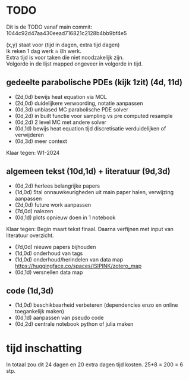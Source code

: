 # TODO

Dit is de TODO vanaf main commit: <br>
1044c92d47aa430eead716821c2128b4bb9bf4e5 <br>

(x,y) staat voor (tijd in dagen, extra tijd dagen) <br>
Ik reken 1 dag werk $\approx$ 8h werk. <br>
Extra tijd is voor taken die niet noodzakelijk
zijn. <br>
Volgorde in de lijst mapped ongeveer 
in volgorde in tijd.

## gedeelte parabolische PDEs (kijk 1zit) (4d, 11d)

- (2d,0d) bewijs heat equation via MOL
- (2d,0d) duidelijkere verwoording, notatie aanpassen
- (0d,3d) unbiased MC parabolische PDE solver
- (0d,2d) in built functie voor sampling vs pre computed resample
- (0d,2d) 2 level MC met andere solver
- (0d,1d) bewijs heat equation tijd discretisatie verduidelijken of verwijderen
- (0d,3d) meer context

Klaar tegen: W1-2024

## algemeen tekst (10d,1d) +  literatuur (9d,3d)


- (0d,2d) herlees belangrijke papers
- (1d,0d) 5tal onnauwkeurigheden uit main paper halen, verwijzing aanpassen
- (2d,0d) future work aanpassen
- (7d,0d) nalezen
- (0d,1d) plots opnieuw doen in 1 notebook

Klaar tegen: Begin maart tekst finaal.  Daarna verfijnen met input van literatuur overzicht. 

- (7d,0d) nieuwe papers bijhouden 
- (1d,0d) onderhoud van tags
- (1d,0d) onderhoud/herindelen van data map
  https://huggingface.co/spaces/ISIPINK/zotero_map
- (0d,1d) versnellen data map


## code (1d,3d)

- (1d,0d) beschikbaarheid verbeteren (dependencies enzo en online toegankelijk maken)
- (0d,1d) aanpassen van pseudo code
- (0d,2d) centrale notebook python of julia maken

# tijd inschatting
In totaal zou dit 24 dagen en 20 extra dagen tijd kosten.
25*8 = 200 = 6 stp.  